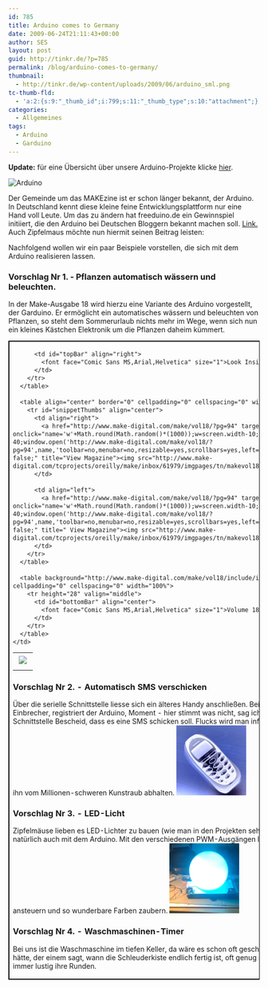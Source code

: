 ```yaml
---
id: 785
title: Arduino comes to Germany
date: 2009-06-24T21:11:43+00:00
author: SES
layout: post
guid: http://tinkr.de/?p=785
permalink: /blog/arduino-comes-to-germany/
thumbnail:
  - http://tinkr.de/wp-content/uploads/2009/06/arduino_sml.png
tc-thumb-fld:
  - 'a:2:{s:9:"_thumb_id";i:799;s:11:"_thumb_type";s:10:"attachment";}'
categories:
  - Allgemeines
tags:
  - Arduino
  - Garduino
---
```

**Update:** für eine Übersicht über unsere Arduino-Projekte klicke [hier](http://tinkr.de/blog/tag/arduino/).

<img loading="lazy" src="/assets/2009/06/ArduinoNG.jpg" alt="Arduino" title="[Quelle: www.arduino.cc]" width="606" height="458" class="alignleft size-full wp-image-799" srcset="/assets/2009/06/ArduinoNG.jpg 606w, /assets/2009/06/ArduinoNG-300x226.jpg 300w" sizes="(max-width: 606px) 100vw, 606px" />

Der Gemeinde um das MAKEzine ist er schon länger bekannt, der Arduino. In Deutschland kennt diese kleine feine Entwicklungsplattform nur eine Hand voll Leute. Um das zu ändern hat freeduino.de ein Gewinnspiel initiiert, die den Arduino bei Deutschen Bloggern bekannt machen soll. [Link.](http://www.freeduino.de/de/blog/arduino-blogparade-und-gewinnspiel) Auch Zipfelmaus möchte nun hiermit seinen Beitrag leisten:

Nachfolgend wollen wir ein paar Beispiele vorstellen, die sich mit dem Arduino realisieren lassen.

### Vorschlag Nr 1. - Pflanzen automatisch wässern und beleuchten.

In der Make-Ausgabe 18 wird hierzu eine Variante des Arduino vorgestellt, der Garduino. Er ermöglicht ein automatisches wässern und beleuchten von Pflanzen, so steht dem Sommerurlaub nichts mehr im Wege, wenn sich nun ein kleines Kästchen Elektronik um die Pflanzen daheim kümmert.

<table style="margin: 10px 0pt;" border="1" bordercolor="#000000" cellpadding="0" cellspacing="0">
  <tr>
    <td>
      <table background="http://www.make-digital.com/make/vol18/include/icons/nav_bg.gif" border="0" cellpadding="0" cellspacing="0" width="100%">
        <tr height="35" valign="middle">
          <td align="left">
            <a href="http://www.make-digital.com/make/vol18/" title="View Volume 18" target="_blank"><img style="margin-left: 5px; margin-right: 5px;" src="http://www.make-digital.com/make/vol18/include/icons/navbar_logo.gif" border="0" height="28" /></a>
          </td>

          <td id="topBar" align="right">
            <font face="Comic Sans MS,Arial,Helvetica" size="1">Look Inside >>&nbsp;</font>
          </td>
        </tr>
      </table>

      <table align="center" border="0" cellpadding="0" cellspacing="0" width="240">
        <tr id="snippetThumbs" align="center">
          <td align="right">
            <a href="http://www.make-digital.com/make/vol18/?pg=94" target="_blank" onclick="name='w'+Math.round(Math.random()*(1000));w=screen.width-10;h=screen.height-40;window.open('http://www.make-digital.com/make/vol18/?pg=94',name,'toolbar=no,menubar=no,resizable=yes,scrollbars=yes,left=0,top=0,width='+w+'height='+h);return false;" title="View Magazine"><img src="http://www.make-digital.com/tcprojects/oreilly/make/inbox/61979/imgpages/tn/makevol18_0094.gif" border="0" /></a>
          </td>

          <td align="left">
            <a href="http://www.make-digital.com/make/vol18/?pg=94" target="_blank" onclick="name='w'+Math.round(Math.random()*(1000));w=screen.width-10;h=screen.height-40;window.open('http://www.make-digital.com/make/vol18/?pg=94',name,'toolbar=no,menubar=no,resizable=yes,scrollbars=yes,left=0,top=0,width='+w+'height='+h);return false;" title=" View Magazine"><img src="http://www.make-digital.com/tcprojects/oreilly/make/inbox/61979/imgpages/tn/makevol18_0095.gif" border="0" /></a>
          </td>
        </tr>
      </table>

      <table background="http://www.make-digital.com/make/vol18/include/icons/nav_bg.gif" border="0" cellpadding="0" cellspacing="0" width="100%">
        <tr height="28" valign="middle">
          <td id="bottomBar" align="center">
            <font face="Comic Sans MS,Arial,Helvetica" size="1">Volume 18</font>
          </td>
        </tr>
      </table>
    </td>
  </tr>
</table>

<h3 style="clear:both;">
  Vorschlag Nr 2. - Automatisch SMS verschicken
</h3>

Über die serielle Schnittstelle liesse sich ein älteres Handy anschließen. Bei verschiedenen Events, z.B. einem Einbrecher, registriert der Arduino, Moment - hier stimmt was nicht, sag ich mal lieber dem Handy über die serielle Schnittstelle Bescheid, dass es eine SMS schicken soll. Flucks wird man informiert und kann den Täter stellen und ihn vom Millionen-schweren Kunstraub abhalten.
<img loading="lazy" src="/assets/2009/06/zm_handy_sml.png" alt="SMSarduino" title="zm_handy_sml" width="140" height="140" class="alignleft size-full wp-image-792" />

<h3 style="clear:both;">
  Vorschlag Nr 3. - LED-Licht
</h3>

Zipfelmäuse lieben es LED-Lichter zu bauen (wie man in den Projekten sehen kann (Bilder NAV-Leiste)). Das geht natürlich auch mit dem Arduino. Mit den verschiedenen PWM-Ausgängen ließen sich auch RGB-LEDs prima ansteuern und so wunderbare Farben zaubern.
<img loading="lazy" src="/assets/2009/06/zm_led_sml.png" alt="LEDarduino" title="LED" width="140" height="140" class="alignleft size-full wp-image-789" />

<h3 style="clear:both;">
  Vorschlag Nr 4. - Waschmaschinen-Timer
</h3>

Bei uns ist die Waschmaschine im tiefen Keller, da wäre es schon oft geschickt, wenn man einen kleinen Timer hätte, der einem sagt, wann die Schleuderkiste endlich fertig ist, oft genug steht man davor und die dreht noch immer lustig ihre Runden.
